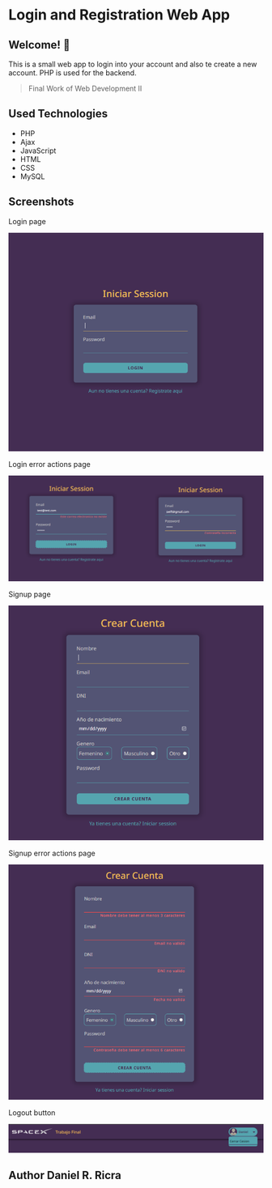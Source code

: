 # Login and Registration Web App
## Welcome! 👋
This is a small web app to login into your account and also te create a new account. PHP is used for the backend.


> Final Work of Web Development II

## Used Technologies
* PHP
* Ajax
* JavaScript
* HTML
* CSS
* MySQL

## Screenshots
Login page

![Login page](screenshots/login.png)

Login error actions page

![Login error actions page](screenshots/errors-login.png)

Signup page

![Signup page](screenshots/signup.png)

Signup error actions page

![Signup error actions page](screenshots/validationerror-signup.png)

Logout button

![Log out button](screenshots/logout-button.png)


## Author Daniel R. Ricra